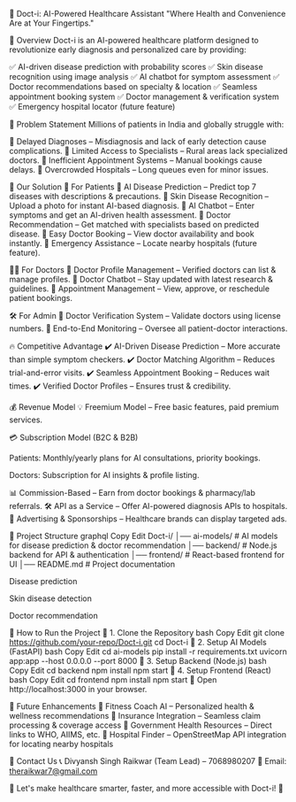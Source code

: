 🚀 Doct-i: AI-Powered Healthcare Assistant
"Where Health and Convenience Are at Your Fingertips."

🎯 Overview
Doct-i is an AI-powered healthcare platform designed to revolutionize early diagnosis and personalized care by providing:

✅ AI-driven disease prediction with probability scores
✅ Skin disease recognition using image analysis
✅ AI chatbot for symptom assessment
✅ Doctor recommendations based on specialty & location
✅ Seamless appointment booking system
✅ Doctor management & verification system
✅ Emergency hospital locator (future feature)

📌 Problem Statement
Millions of patients in India and globally struggle with:

🔴 Delayed Diagnoses – Misdiagnosis and lack of early detection cause complications.
🔴 Limited Access to Specialists – Rural areas lack specialized doctors.
🔴 Inefficient Appointment Systems – Manual bookings cause delays.
🔴 Overcrowded Hospitals – Long queues even for minor issues.

🌟 Our Solution
🏥 For Patients
🔹 AI Disease Prediction – Predict top 7 diseases with descriptions & precautions.
🔹 Skin Disease Recognition – Upload a photo for instant AI-based diagnosis.
🔹 AI Chatbot – Enter symptoms and get an AI-driven health assessment.
🔹 Doctor Recommendation – Get matched with specialists based on predicted disease.
🔹 Easy Doctor Booking – View doctor availability and book instantly.
🔹 Emergency Assistance – Locate nearby hospitals (future feature).

👨‍⚕️ For Doctors
🔹 Doctor Profile Management – Verified doctors can list & manage profiles.
🔹 Doctor Chatbot – Stay updated with latest research & guidelines.
🔹 Appointment Management – View, approve, or reschedule patient bookings.

🛠️ For Admin
🔹 Doctor Verification System – Validate doctors using license numbers.
🔹 End-to-End Monitoring – Oversee all patient-doctor interactions.

🔥 Competitive Advantage
✔️ AI-Driven Disease Prediction – More accurate than simple symptom checkers.
✔️ Doctor Matching Algorithm – Reduces trial-and-error visits.
✔️ Seamless Appointment Booking – Reduces wait times.
✔️ Verified Doctor Profiles – Ensures trust & credibility.

💰 Revenue Model
💡 Freemium Model – Free basic features, paid premium services.

💳 Subscription Model (B2C & B2B)

Patients: Monthly/yearly plans for AI consultations, priority bookings.

Doctors: Subscription for AI insights & profile listing.

📊 Commission-Based – Earn from doctor bookings & pharmacy/lab referrals.
🛠️ API as a Service – Offer AI-powered diagnosis APIs to hospitals.
🎯 Advertising & Sponsorships – Healthcare brands can display targeted ads.

 	
📂 Project Structure
graphql
Copy
Edit
Doct-i/
│── ai-models/         # AI models for disease prediction & doctor recommendation
│── backend/           # Node.js backend for API & authentication
│── frontend/          # React-based frontend for UI
│── README.md          # Project documentation
 
 
Disease prediction

Skin disease detection

Doctor recommendation

🚀 How to Run the Project
📌 1. Clone the Repository
bash
Copy
Edit
git clone https://github.com/your-repo/Doct-i.git
cd Doct-i
📌 2. Setup AI Models (FastAPI)
bash
Copy
Edit
cd ai-models
pip install -r requirements.txt
uvicorn app:app --host 0.0.0.0 --port 8000
📌 3. Setup Backend (Node.js)
bash
Copy
Edit
cd backend
npm install
npm start
📌 4. Setup Frontend (React)
bash
Copy
Edit
cd frontend
npm install
npm start
🔹 Open http://localhost:3000 in your browser.

🎯 Future Enhancements
🔹 Fitness Coach AI – Personalized health & wellness recommendations
🔹 Insurance Integration – Seamless claim processing & coverage access
🔹 Government Health Resources – Direct links to WHO, AIIMS, etc.
🔹 Hospital Finder – OpenStreetMap API integration for locating nearby hospitals

📧 Contact Us
📞 Divyansh Singh Raikwar (Team Lead) – 7068980207
📩 Email: theraikwar7@gmail.com

🚀 Let's make healthcare smarter, faster, and more accessible with Doct-i! 💙
